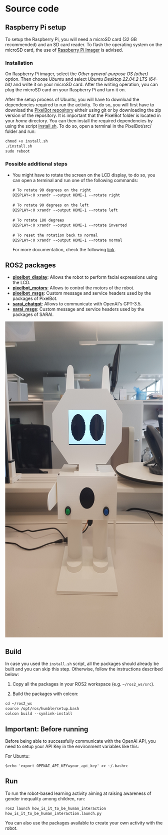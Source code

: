 # Source code

## Raspberry Pi setup

To setup the Raspberry Pi, you will need a microSD card (32 GB recommended) and an SD card reader. To flash the operating system on the microSD card, the use of [Raspberry Pi Imager](https://www.raspberrypi.com/software/) is advised.

### Installation

On Raspberry Pi imager, select the *Other general-purpose OS (other)* option. Then choose *Ubuntu* and select *Ubuntu Desktop 22.04.2 LTS (64-bit)* and write it on your microSD card. After the writing operation, you can plug the microSD card on your Raspberry Pi and turn it on. 

After the setup process of Ubuntu, you will have to download the dependencies required to run the activity. To do so, you will first have to download the [PixelBot repository](https://github.com/RomainMaure/PixelBot) eitheir using git or by downloading the zip version of the repository. It is important that the PixelBot folder is located in your *home* directory. You can then install the required dependencies by using the script [install.sh](https://github.com/RomainMaure/PixelBot/blob/main/src/install.sh). To do so, open a terminal in the PixelBot/src/ folder and run:

```
chmod +x install.sh
./install.sh
sudo reboot
```

### Possible additional steps

- You might have to rotate the screen on the LCD display, to do so, you can open a terminal and run one of the following commands:
    ```
    # To rotate 90 degrees on the right
    DISPLAY=:0 xrandr --output HDMI-1 --rotate right

    # To rotate 90 degrees on the left
    DISPLAY=:0 xrandr --output HDMI-1 --rotate left

    # To rotate 180 degrees
    DISPLAY=:0 xrandr --output HDMI-1 --rotate inverted

    # To reset the rotation back to normal
    DISPLAY=:0 xrandr --output HDMI-1 --rotate normal
    ```
    For more documentation, check the following [link](https://linuxhint.com/rotate-screen-in-raspberry-pi/).

## ROS2 packages

- **[pixelbot_display](https://github.com/Revilo1409/HowIsItToBeHuman-Interaction/tree/main/src/pixelbot_display)**: Allows the robot to perform facial expressions using the LCD.
- **[pixelbot_motors](https://github.com/Revilo1409/HowIsItToBeHuman-Interaction/tree/main/src/pixelbot_motors)**: Allows to control the motors of the robot.
- **[pixelbot_msgs](https://github.com/Revilo1409/HowIsItToBeHuman-Interaction/tree/main/src/pixelbot_msgs)**: Custom message and service headers used by the packages of PixelBot.
- **[sarai_chatgpt](https://github.com/Revilo1409/HowIsItToBeHuman-Interaction/tree/main/src/sarai_chatgpt)**: Allows to communicate with OpenAI's GPT-3.5.
- **[sarai_msgs](https://github.com/Revilo1409/HowIsItToBeHuman-Interaction/tree/main/src/sarai_msgs)**: Custom message and service headers used by the packages of SARAI.

<img src="/imgs/PixelBot.jpg" width=756 height=1008>

## Build

In case you used the `install.sh` script, all the packages should already be built and you can skip this step. Otherwise, follow the instructions described below:

1) Copy all the packages in your ROS2 workspace (e.g. `~/ros2_ws/src`).

2) Build the packages with colcon:
```
cd ~/ros2_ws
source /opt/ros/humble/setup.bash
colcon build --symlink-install
```

## Important: Before running
Before being able to successfully communicate with the OpenAI API, you need to setup your API Key in the environment variables like this:

For Ubuntu:
```
$echo 'export OPENAI_API_KEY=your_api_key' >> ~/.bashrc
```

## Run

To run the robot-based learning activity aiming at raising awareness of gender inequality among children, run:
```
ros2 launch how_is_it_to_be_human_interaction how_is_it_to_be_human_interaction.launch.py
```

You can also use the packages available to create your own activity with the robot.